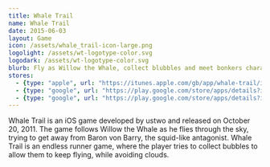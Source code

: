 ```yaml
---
title: Whale Trail
name: Whale Trail
date: 2015-06-03
layout: Game
icon: /assets/whale_trail-icon-large.png
logolight: /assets/wt-logotype-color.svg
logodark: /assets/wt-logotype-color.svg
blurb: Fly as Willow the Whale, collect blubbles and meet bonkers characters along the way
stores:
  - {type: "apple", url: "https://itunes.apple.com/gb/app/whale-trail/id450163154?mt=8"}
  - {type: "google", url: "https://play.google.com/store/apps/details?id=com.ustwo.whaletrailfrenzy", label: "Frenzy"}
  - {type: "google", url: "https://play.google.com/store/apps/details?id=com.jakyl.whaletrail", label: "Classic"}
---
```


Whale Trail is an iOS game developed by ustwo and released on October 20, 2011. The game follows Willow the Whale as he flies through the sky, trying to get away from Baron von Barry, the squid-like antagonist. Whale Trail is an endless runner game, where the player tries to collect bubbles to allow them to keep flying, while avoiding clouds.
